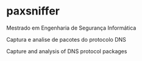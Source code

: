 paxsniffer
==========

Mestrado em Engenharia de Segurança Informática

Captura e analise de pacotes do protocolo DNS

Capture and analysis of DNS protocol packages 
